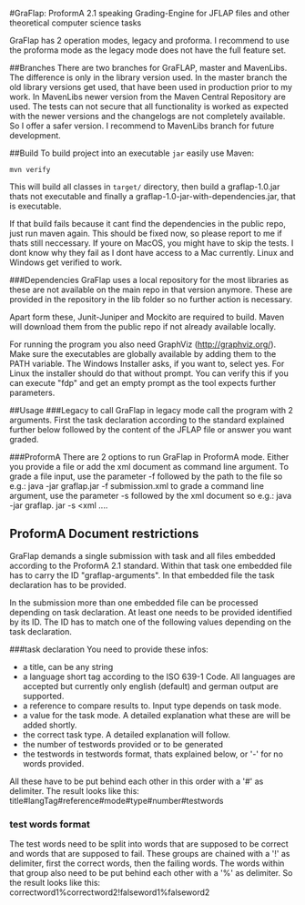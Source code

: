#GraFlap: ProformA 2.1 speaking Grading-Engine for JFLAP files and other theoretical computer science tasks

GraFlap has 2 operation modes, legacy and proforma. I recommend to use the proforma mode as the legacy mode does not have the full feature set.

##Branches
There are two branches for GraFLAP, master and MavenLibs. The difference is only in the library version used. In the master branch the old library versions get used, that have been used in production prior to my work. In MavenLibs newer version from the Maven Central Repository are used.
The tests can not secure that all functionality is worked as expected with the newer versions and the changelogs are not completely available. So I offer a safer version.
I recommend to MavenLibs branch for future development.

##Build
To build project into an executable `jar` easily use Maven:
```
mvn verify
```
This will build all classes in `target/` directory, then build a graflap-1.0.jar thats not executable and finally a graflap-1.0-jar-with-dependencies.jar, that is executable.

If that build fails because it cant find the dependencies in the public repo, just run maven again.
This should be fixed now, so please report to me if thats still neccessary.
If youre on MacOS, you might have to skip the tests. I dont know why they fail as I dont have access to a Mac currently.
Linux and Windows get verified to work.

###Dependencies
GraFlap uses a local repository for the most libraries as these are not available on the main repo in that version anymore.
These are provided in the repository in the lib folder so no further action is necessary.

Apart form these, Junit-Juniper and Mockito are required to build. Maven will download them from the public repo if not already available locally.

For running the program you also need GraphViz (http://graphviz.org/).
Make sure the executables are globally available by adding them to the PATH variable.
The Windows Installer asks, if you want to, select yes.
For Linux the installer should do that without prompt.
You can verify this if you can execute "fdp" and get an empty prompt as the tool expects further parameters.

##Usage
###Legacy
to call GraFlap in legacy mode call the program with 2 arguments.
First the task declaration according to the standard explained further below followed by the content of the JFLAP file or answer you want graded.

###ProformA
There are 2 options to run GraFlap in ProformA mode. Either you provide a file or add the xml document as command line argument.
To grade a file input, use the parameter -f followed by the path to the file so e.g.: java -jar graflap.jar -f submission.xml
to grade a command line argument, use the parameter -s followed by the xml document so e.g.: java -jar graflap. jar -s <xml ....

## ProformA Document restrictions
GraFlap demands a single submission with task and all files embedded according to the ProformA 2.1 standard.
Within that task one embedded file has to carry the ID "graflap-arguments".
In that embedded file the task declaration has to be provided.

In the submission more than one embedded file can be processed depending on task declaration.
At least one needs to be provided identified by its ID. The ID has to match one of the following values depending on the task declaration.

###task declaration
You need to provide these infos:
- a title, can be any string
- a language short tag according to the ISO 639-1 Code. All languages are accepted but currently only english (default) and german output are supported.
- a reference to compare results to. Input type depends on task mode.
- a value for the task mode. A detailed explanation what these are will be added shortly.
- the correct task type. A detailed explanation will follow.
- the number of testwords provided or to be generated
- the testwords in testwords format, thats explained below, or '-' for no words provided.

All these have to be put behind each other in this order with a '#' as delimiter.
The result looks like this: title#langTag#reference#mode#type#number#testwords

### test words format
The test words need to be split into words that are supposed to be correct and words that are supposed to fail.
These groups are chained with a '!' as delimiter, first the correct words, then the failing words.
The words within that group also need to be put behind each other with a '%' as delimiter.
So the result looks like this:
correctword1%correctword2!falseword1%falseword2



